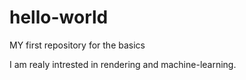 # hello-world
MY first repository for the basics

I am realy intrested in rendering and machine-learning.
